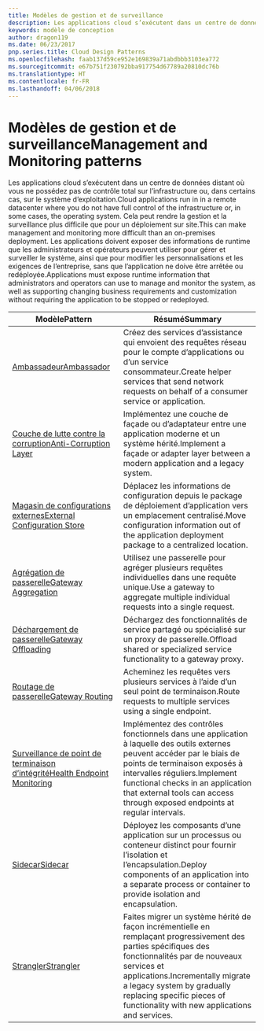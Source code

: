 ```yaml
---
title: Modèles de gestion et de surveillance
description: Les applications cloud s’exécutent dans un centre de données distant où vous ne possédez pas de contrôle total sur l’infrastructure ou, dans certains cas, sur le système d’exploitation. Cela peut rendre la gestion et la surveillance plus difficile que pour un déploiement sur site. Les applications doivent exposer des informations de runtime que les administrateurs et opérateurs peuvent utiliser pour gérer et surveiller le système, ainsi que pour modifier les personnalisations et les exigences de l’entreprise, sans que l’application ne doive être arrêtée ou redéployée.
keywords: modèle de conception
author: dragon119
ms.date: 06/23/2017
pnp.series.title: Cloud Design Patterns
ms.openlocfilehash: faab137d59ce952e169839a71abdbbb3103ea772
ms.sourcegitcommit: e67b751f230792bba917754d67789a20810dc76b
ms.translationtype: HT
ms.contentlocale: fr-FR
ms.lasthandoff: 04/06/2018
---
```

# <a name="management-and-monitoring-patterns"></a><span data-ttu-id="45a06-106">Modèles de gestion et de surveillance</span><span class="sxs-lookup"><span data-stu-id="45a06-106">Management and Monitoring patterns</span></span>

<span data-ttu-id="45a06-107">Les applications cloud s’exécutent dans un centre de données distant où vous ne possédez pas de contrôle total sur l’infrastructure ou, dans certains cas, sur le système d’exploitation.</span><span class="sxs-lookup"><span data-stu-id="45a06-107">Cloud applications run in in a remote datacenter where you do not have full control of the infrastructure or, in some cases, the operating system.</span></span> <span data-ttu-id="45a06-108">Cela peut rendre la gestion et la surveillance plus difficile que pour un déploiement sur site.</span><span class="sxs-lookup"><span data-stu-id="45a06-108">This can make management and monitoring more difficult than an on-premises deployment.</span></span> <span data-ttu-id="45a06-109">Les applications doivent exposer des informations de runtime que les administrateurs et opérateurs peuvent utiliser pour gérer et surveiller le système, ainsi que pour modifier les personnalisations et les exigences de l’entreprise, sans que l’application ne doive être arrêtée ou redéployée.</span><span class="sxs-lookup"><span data-stu-id="45a06-109">Applications must expose runtime information that administrators and operators can use to manage and monitor the system, as well as supporting changing business requirements and customization without requiring the application to be stopped or redeployed.</span></span>


|                              <span data-ttu-id="45a06-110">Modèle</span><span class="sxs-lookup"><span data-stu-id="45a06-110">Pattern</span></span>                               |                                                              <span data-ttu-id="45a06-111">Résumé</span><span class="sxs-lookup"><span data-stu-id="45a06-111">Summary</span></span>                                                              |
|--------------------------------------------------------------------|-----------------------------------------------------------------------------------------------------------------------------------|
|                   [<span data-ttu-id="45a06-112">Ambassadeur</span><span class="sxs-lookup"><span data-stu-id="45a06-112">Ambassador</span></span>](../ambassador.md)                   |                 <span data-ttu-id="45a06-113">Créez des services d’assistance qui envoient des requêtes réseau pour le compte d’applications ou d’un service consommateur.</span><span class="sxs-lookup"><span data-stu-id="45a06-113">Create helper services that send network requests on behalf of a consumer service or application.</span></span>                 |
|        [<span data-ttu-id="45a06-114">Couche de lutte contre la corruption</span><span class="sxs-lookup"><span data-stu-id="45a06-114">Anti-Corruption Layer</span></span>](../anti-corruption-layer.md)        |                       <span data-ttu-id="45a06-115">Implémentez une couche de façade ou d’adaptateur entre une application moderne et un système hérité.</span><span class="sxs-lookup"><span data-stu-id="45a06-115">Implement a façade or adapter layer between a modern application and a legacy system.</span></span>                       |
| [<span data-ttu-id="45a06-116">Magasin de configurations externes</span><span class="sxs-lookup"><span data-stu-id="45a06-116">External Configuration Store</span></span>](../external-configuration-store.md) |                <span data-ttu-id="45a06-117">Déplacez les informations de configuration depuis le package de déploiement d’application vers un emplacement centralisé.</span><span class="sxs-lookup"><span data-stu-id="45a06-117">Move configuration information out of the application deployment package to a centralized location.</span></span>                |
|          [<span data-ttu-id="45a06-118">Agrégation de passerelle</span><span class="sxs-lookup"><span data-stu-id="45a06-118">Gateway Aggregation</span></span>](../gateway-aggregation.md)          |                          <span data-ttu-id="45a06-119">Utilisez une passerelle pour agréger plusieurs requêtes individuelles dans une requête unique.</span><span class="sxs-lookup"><span data-stu-id="45a06-119">Use a gateway to aggregate multiple individual requests into a single request.</span></span>                           |
|           [<span data-ttu-id="45a06-120">Déchargement de passerelle</span><span class="sxs-lookup"><span data-stu-id="45a06-120">Gateway Offloading</span></span>](../gateway-offloading.md)           |                              <span data-ttu-id="45a06-121">Déchargez des fonctionnalités de service partagé ou spécialisé sur un proxy de passerelle.</span><span class="sxs-lookup"><span data-stu-id="45a06-121">Offload shared or specialized service functionality to a gateway proxy.</span></span>                              |
|              [<span data-ttu-id="45a06-122">Routage de passerelle</span><span class="sxs-lookup"><span data-stu-id="45a06-122">Gateway Routing</span></span>](../gateway-routing.md)              |                                   <span data-ttu-id="45a06-123">Acheminez les requêtes vers plusieurs services à l’aide d’un seul point de terminaison.</span><span class="sxs-lookup"><span data-stu-id="45a06-123">Route requests to multiple services using a single endpoint.</span></span>                                    |
|   [<span data-ttu-id="45a06-124">Surveillance de point de terminaison d’intégrité</span><span class="sxs-lookup"><span data-stu-id="45a06-124">Health Endpoint Monitoring</span></span>](../health-endpoint-monitoring.md)   |   <span data-ttu-id="45a06-125">Implémentez des contrôles fonctionnels dans une application à laquelle des outils externes peuvent accéder par le biais de points de terminaison exposés à intervalles réguliers.</span><span class="sxs-lookup"><span data-stu-id="45a06-125">Implement functional checks in an application that external tools can access through exposed endpoints at regular intervals.</span></span>    |
|                      [<span data-ttu-id="45a06-126">Sidecar</span><span class="sxs-lookup"><span data-stu-id="45a06-126">Sidecar</span></span>](../sidecar.md)                      |         <span data-ttu-id="45a06-127">Déployez les composants d’une application sur un processus ou conteneur distinct pour fournir l’isolation et l’encapsulation.</span><span class="sxs-lookup"><span data-stu-id="45a06-127">Deploy components of an application into a separate process or container to provide isolation and encapsulation.</span></span>          |
|                    [<span data-ttu-id="45a06-128">Strangler</span><span class="sxs-lookup"><span data-stu-id="45a06-128">Strangler</span></span>](../strangler.md)                    | <span data-ttu-id="45a06-129">Faites migrer un système hérité de façon incrémentielle en remplaçant progressivement des parties spécifiques des fonctionnalités par de nouveaux services et applications.</span><span class="sxs-lookup"><span data-stu-id="45a06-129">Incrementally migrate a legacy system by gradually replacing specific pieces of functionality with new applications and services.</span></span> |

